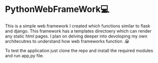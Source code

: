 # PythonWebFrameWork💻
This is a simple web framework I created which functions similar to flask and django.
This framework has a templates directoery which can render any static html pages.
I plan on delving deeper into devoloping my own architecutres to understand how web frameworks function .😀

To test the application just clone the repo and install the required modules and run app,py file. 


